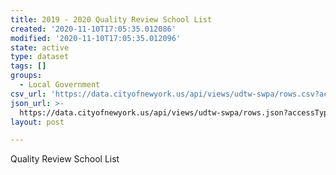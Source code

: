 ```yaml
---
title: 2019 - 2020 Quality Review School List
created: '2020-11-10T17:05:35.012086'
modified: '2020-11-10T17:05:35.012096'
state: active
type: dataset
tags: []
groups:
  - Local Government
csv_url: 'https://data.cityofnewyork.us/api/views/udtw-swpa/rows.csv?accessType=DOWNLOAD'
json_url: >-
  https://data.cityofnewyork.us/api/views/udtw-swpa/rows.json?accessType=DOWNLOAD
layout: post

---
```

Quality Review School List

